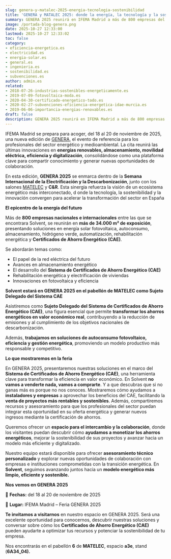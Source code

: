 ```yaml
---
slug: genera-y-matalec-2025-energia-tecnologia-sostenibilidad
title: 'GENERA y MATALEC 2025: donde la energía, la tecnología y la sostenibilidad convergen'
summary: GENERA 2025 reunirá en IFEMA Madrid a más de 800 empresas del sector energético para mostrar las últimas innovaciones en renovables, eficiencia y digitalización, impulsando la transición hacia un modelo más sostenible y colaborativo.
image: /portada-blog-genera.png
date: 2025-10-27 12:33:00
lastmod: 2025-10-27 12:33:02
toc: false
category:
- eficiencia-energetica.es
- electricidad.es
- energia-solar.es
- general.es
- ingenieria.es
- sostenibilidad.es
- subvenciones.es
author: admin.es
related:
- 2018-07-26-industrias-sostenibles-energeticamente.es
- 2019-07-09-fotovoltaica-moda.es
- 2020-04-30-certificado-energetico-todo.es
- 2020-02-27-subvenciones-eficiencia-energetica-idae-murcia.es
- 2019-06-06-importancia-energias-renovables.es
draft: false
description: GENERA 2025 reunirá en IFEMA Madrid a más de 800 empresas ⚡ Innovación, eficiencia y sostenibilidad energética para un futuro más verde.
---
```

IFEMA Madrid se prepara para acoger, del 18 al 20 de noviembre de 2025, una nueva edición de [GENERA](https://www.ifema.es/genera), el evento de referencia para los profesionales del sector energético y medioambiental. La cita reunirá las últimas innovaciones en **energías renovables, almacenamiento, movilidad eléctrica, eficiencia y digitalización**, consolidándose como una plataforma clave para compartir conocimiento y generar nuevas oportunidades de colaboración.

En esta edición, **GENERA 2025** se enmarca dentro de la **Semana Internacional de la Electrificación y la Descarbonización**, junto con los salones [MATELEC](https://www.ifema.es/matelec/entradas?gclsrc=aw.ds&&utm_source=google&utm_medium=cpc&utm_campaign=&utm_id=21652465641&gad_source=1&gad_campaignid=23042530556&gbraid=0AAAAACuuqL_V7uV50IrC0pApmyx2G1O0N&gclid=Cj0KCQjw9obIBhCAARIsAGHm1mSKmiqp5zg6TC8Vr_4YWKNcBHlcA86lHHIp4rLav7PC7d-aJSBMFFcaAusSEALw_wcB) y **C&R**. Esta sinergia refuerza la visión de un ecosistema energético más interconectado, d onde la tecnología, la sostenibilidad y la innovación convergen para acelerar la transformación del sector en España

**El epicentro de la energía del futuro**

Más de **800 empresas nacionales e internacionales** entre las que se encontrara Solvent, se reunirán en **más de 34.000 m² de exposición**, presentando soluciones en energía solar fotovoltaica, autoconsumo, almacenamiento, hidrógeno verde, automatización, rehabilitación energética y **Certificados de Ahorro Energético (CAE)**.

Se abordarán temas como:

- El papel de la red eléctrica del futuro
- Avances en almacenamiento energético
- El desarrollo del **Sistema de Certificados de Ahorro Energético (CAE)**
- Rehabilitación energética y electrificación de viviendas
- Innovaciones en fotovoltaica y eficiencia

**Solvent estará en GENERA 2025 en el pabellón de MATELEC como Sujeto Delegado del Sistema CAE**

Asistiremos como **Sujeto Delegado del Sistema de Certificados de Ahorro Energético (CAE)**, una figura esencial que permite **transformar los ahorros energéticos en valor económico real**, contribuyendo a la reducción de emisiones y al cumplimiento de los objetivos nacionales de descarbonización.

Además, **trabajamos en soluciones de autoconsumo fotovoltaico, eficiencia y gestión energética**, promoviendo un modelo productivo más responsable y competitivo.

**Lo que mostraremos en la feria**

En GENERA 2025, presentaremos nuestras soluciones en el marco del **Sistema de Certificados de Ahorro Energético (CAE)**, una herramienta clave para transformar la eficiencia en valor económico. En Solvent **no vamos a venderte nada, vamos a comprarte**. Y a que descubras que si no ganas más es porque no nos conoces. Mostraremos cómo ayudamos a **instaladores y empresas** a aprovechar los beneficios del CAE, facilitando la **venta de proyectos más rentables y sostenibles**. Además, compartiremos recursos y asesoramiento para que los profesionales del sector puedan integrar esta oportunidad en su oferta energética y generar nuevos ingresos mediante la certificación de ahorros.

Queremos ofrecer un **espacio para el intercambio y la colaboración**, donde los visitantes puedan descubrir cómo **ayudamos a monetizar los ahorros energéticos**, mejorar la sostenibilidad de sus proyectos y avanzar hacia un modelo más eficiente y digitalizado.

Nuestro equipo estará disponible para ofrecer **asesoramiento técnico personalizado** y explorar nuevas oportunidades de colaboración con empresas e instituciones comprometidas con la transición energética. En **Solvent**, seguimos avanzando juntos hacia un **modelo energético más limpio, eficiente y sostenible.**

**Nos vemos en GENERA 2025**

📅 **Fechas:** del 18 al 20 de noviembre de 2025

📍 **Lugar:** IFEMA Madrid – Feria GENERA 2025

**Te invitamos a visitarnos** en nuestro espacio en GENERA 2025. Será una excelente oportunidad para conocernos, descubrir nuestras soluciones y conversar sobre cómo los **Certificados de Ahorro Energético (CAE)** pueden ayudarte a optimizar tus recursos y potenciar la sostenibilidad de tu empresa.

Nos encontrarás en el pabellón **6** de **MATELEC**, espacio **a3e**, stand (**6A34_04).**
